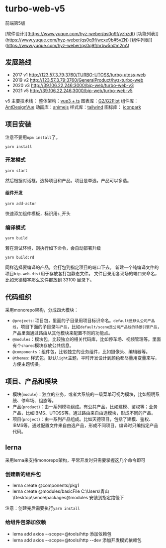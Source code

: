 # turbo-web-v5
前端第5版

[软件设计]](https://www.yuque.com/hyz-weber/qs0q9f/yzhzdt)
[功能列表]](https://www.yuque.com/hyz-weber/qs0q9f/wcxe9b#5vZN)
[组件列表]](https://www.yuque.com/hyz-weber/qs0q9f/nrbw5n#m2nA)
## 发展路线
* 2017 v1 http://123.57.3.79:3760/TURBO-UTOSS/turbo-utoss-web
* 2019 v2 http://123.57.3.79:3760/GeneralProduct/hyz-turbo-web
* 2020 v3 http://39.106.22.246:3000/bip-web/turbo-web-v3
* 2021 v5 http://39.106.22.246:3000/bip-web/turbo-web-v5

v5 主要技术栈：
整体架构：[vue3 + ts](https://vuejs.org/)
图表库：[G2/G2Plot](https://g2plot.antv.vision/zh/examples/gallery)
组件库：[AntDesignVue](https://2x.antdv.com/)
动画库：[animejs](https://animejs.com/)
样式库：[tailwind](https://tailwindcss.com/)
图标库： [iconpark](https://iconpark.oceanengine.com/)

## 项目安装

注意不要用`npm install`了。

```
yarn install
```

### 开发模式

```
yarn start
```

然后根据对话框，选择项目和产品。项目是单选，产品可以多选。

#### 组件开发
```
yarn add-actor
```
快速添加组件模板，标识用`s_`开头

### 编译模式

```
yarn build
```

若在测试环境，则执行如下命令，会自动部署升级
```
yarn build:rd
```

同样选择要编译的产品，会打包到指定项目的端口下去。
新建一个纯编译文件的项目`bip-web-dist`用于存放各打包静态文件。
文件目录用各现场的端口来命名，比如天德楼宇那么文件都放到 33100 目录下。

## 代码组织
采用monorepo架构，分成四大模块：
* `@projects`: 项目包，里面的子目录用项目标识命名。`default是默认公司产品线`，项目下面的子目录叫`产品`，比如`default/scene是公司产品线的场景引擎产品`，产品里面通过路由从其他模块来配置不同的功能点。
* `@modules`：模块包，比较独立的相关代码库，比如停车场、视频管理等。里面有个`shared`模块存放公共信息。
* `@components`：组件包，比较独立的业务组件，比如摄像头、编辑器等。
* `@themes`: 样式包，默认`light`主题，平时开发设计到颜色都尽量用变量来写，方便主题切换。
  
## 项目、产品和模块
* 模块(`module`)：独立的业务，或者大系统的一级菜单可视为模块，比如照明系统、停车场、组态等。
* 产品(`product`)：由一系列模块组成。有公共产品，比如建模、鉴权等；业务产品，比如IBMS、UTOSS等。通过路由来自由选模块，形成不同的产品。
* 项目(`project`)：由一系列产品组成。比如天德项目，包括了建模、鉴权、IBMS等。通过配置文件来自由选产品，形成不同项目。编译时只编指定产品代码。

## lerna

采用lerna来支持monorepo架构，平常开发时只需要掌握这几个命令即可
### 创建新的组件包

- lerna create @components/pkg1
- lerna create @modules/basicFile C:\Users\青山\Desktop\sence\packages\@modules 安装到指定路径下

注意：创建完后需要执行`yarn install`
### 给组件包添加依赖

- lerna add axios --scope=@tools/http 添加依赖包
- lerna add axios --scope=@tools/http --dev 添加开发模式依赖包

